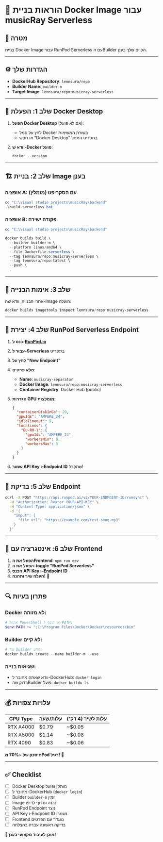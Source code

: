 # 🐳 הוראות בניית Docker Image עבור musicRay Serverless

## 🎯 מטרה
בניית Docker Image עבור RunPod Serverless עם הBuilder הקיים שלך בענן.

---

## ⚙️ הגדרות שלך
- **DockerHub Repository**: `lennsura/repo`
- **Builder Name**: `builder-m`
- **Target Image**: `lennsura/repo:musicray-serverless`

---

## 🔧 שלב 1: הפעלת Docker Desktop

1. **הפעל Docker Desktop** (אם לא פועל):
   - לחץ על סמל Docker בשורת המשימות
   - או חפש "Docker Desktop" בתפריט התחל

2. **וודא ש-Docker פועל**:
   ```powershell
   docker --version
   ```

---

## 🏗️ שלב 2: בניית Image בענן

### אופציה A: עם הסקריפט (מומלץ)
```powershell
cd "C:\visual studio projects\musicRay\backend"
.\build-serverless.bat
```

### אופציה B: פקודה ישירה
```powershell
cd "C:\visual studio projects\musicRay\backend"

docker buildx build \
  --builder builder-m \
  --platform linux/amd64 \
  --file Dockerfile.serverless \
  --tag lennsura/repo:musicray-serverless \
  --tag lennsura/repo:latest \
  --push \
  .
```

---

## 🎯 שלב 3: אימות הבנייה

אחרי הבנייה, וודא שה-Image הועלה:

```powershell
docker buildx imagetools inspect lennsura/repo:musicray-serverless
```

---

## 🏃 שלב 4: יצירת RunPod Serverless Endpoint

1. **כנס ל-[RunPod.io](https://runpod.io)**
2. **עבור ל-Serverless** בתפריט
3. **לחץ על "New Endpoint"**
4. **מלא פרטים**:
   - **Name**: `musicray-separator`
   - **Docker Image**: `lennsura/repo:musicray-serverless`
   - **Container Registry**: Docker Hub (public)

5. **הגדרות GPU מומלצות**:
   ```json
   {
     "containerDiskInGb": 20,
     "gpuIds": "AMPERE_24",
     "idleTimeout": 5,
     "locations": {
       "EU-RO-1": {
         "gpuIds": "AMPERE_24",
         "workersMin": 0,
         "workersMax": 3
       }
     }
   }
   ```

6. **שמור API Key ו-Endpoint ID** שתקבל!

---

## 🧪 שלב 5: בדיקת Endpoint

```bash
curl -X POST "https://api.runpod.ai/v2/YOUR-ENDPOINT-ID/runsync" \
  -H "Authorization: Bearer YOUR-API-KEY" \
  -H "Content-Type: application/json" \
  -d '{
    "input": {
      "file_url": "https://example.com/test-song.mp3"
    }
  }'
```

---

## 🎉 שלב 6: אינטגרציה עם Frontend

1. **הפעל את הFrontend**: `npm run dev`
2. **הפעל את ה-toggle "RunPod Serverless"**
3. **הכנס API Key ו-Endpoint ID**
4. **העלה שיר ותהנה!** 🎵

---

## 🔍 פתרון בעיות

### Docker לא מזוהה:
```powershell
# אתחל PowerShell או הוסף ל-PATH:
$env:PATH += ";C:\Program Files\Docker\Docker\resources\bin"
```

### Builder לא קיים:
```powershell
# צור builder חדש:
docker buildx create --name builder-m --use
```

### שגיאות בנייה:
- וודא שאתה מחובר ל-DockerHub: `docker login`
- בדוק שהBuilder פועל: `docker buildx ls`

---

## 💰 עלויות צפויות

| GPU Type | עלות/שעה | עלות לשיר (4 דק') |
|----------|-----------|-------------------|
| RTX A4000 | $0.79 | ~$0.05 |
| RTX A5000 | $1.14 | ~$0.08 |
| RTX 4090 | $0.83 | ~$0.06 |

**חיסכון של ~70% מPod רגיל!** 🎯

---

## ✅ Checklist

- [ ] Docker Desktop מותקן ופועל
- [ ] מחובר ל-DockerHub (`docker login`)
- [ ] Builder `builder-m` זמין
- [ ] Image נבנה ונדחף לריפו
- [ ] RunPod Endpoint נוצר
- [ ] API Key ו-Endpoint ID נשמרו
- [ ] Frontend מוגדר עם הפרטים
- [ ] בדיקה ראשונה עברה בהצלחה

**🚀 מוכן לעיבוד מקצועי בענן!**

